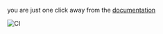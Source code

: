 you are just one click away from the [documentation](https://baloise.github.io/orchestra-maven-plugin/)

![CI](https://github.com/baloise/orchestra-maven-plugin/workflows/CI/badge.svg)
